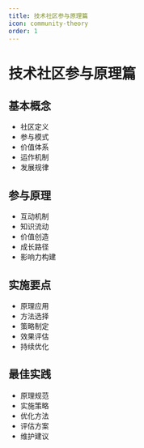 ```yaml
---
title: 技术社区参与原理篇
icon: community-theory
order: 1
---
```


# 技术社区参与原理篇

## 基本概念
- 社区定义
- 参与模式
- 价值体系
- 运作机制
- 发展规律

## 参与原理
- 互动机制
- 知识流动
- 价值创造
- 成长路径
- 影响力构建

## 实施要点
- 原理应用
- 方法选择
- 策略制定
- 效果评估
- 持续优化

## 最佳实践
- 原理规范
- 实施策略
- 优化方法
- 评估方案
- 维护建议
